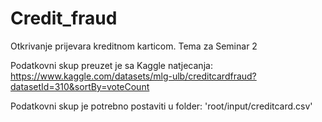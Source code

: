 # Credit_fraud
Otkrivanje prijevara kreditnom karticom. Tema za Seminar 2

Podatkovni skup preuzet je sa Kaggle natjecanja: https://www.kaggle.com/datasets/mlg-ulb/creditcardfraud?datasetId=310&sortBy=voteCount

Podatkovni skup je potrebno postaviti u folder: 'root/input/creditcard.csv'
